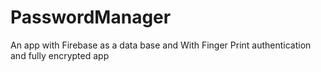 # PasswordManager
An  app with Firebase as a data base and With Finger Print authentication and fully encrypted app
